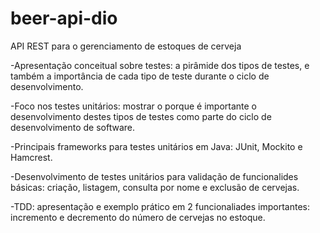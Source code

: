 # beer-api-dio
API REST para o gerenciamento de estoques de cerveja

-Apresentação conceitual sobre testes: a pirâmide dos tipos de testes, e também a importância de cada tipo de teste durante o ciclo de desenvolvimento.

-Foco nos testes unitários: mostrar o porque é importante o desenvolvimento destes tipos de testes como parte do ciclo de desenvolvimento de software.

-Principais frameworks para testes unitários em Java: JUnit, Mockito e Hamcrest.

-Desenvolvimento de testes unitários para validação de funcionalides básicas: criação, listagem, consulta por nome e exclusão de cervejas.

-TDD: apresentação e exemplo prático em 2 funcionaliades importantes: incremento e decremento do número de cervejas no estoque.
